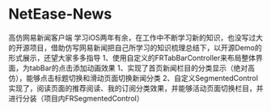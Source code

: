 # NetEase-News
高仿网易新闻客户端
学习iOS两年有余，在工作中不断学习新的知识，也没写过大的开源项目，借助仿写网易新闻把自己所学习的知识梳理总结下，以开源Demo的形式展示，还望大家多多指导
1、使用自定义的FRTabBarController来布局整体界面，为tabBar的点击添加动画效果
1、实现了首页新闻栏目的分类显示（绝对高仿），能够点击标题切换和滑动页面切换新闻分类
2、自定义SegmentedControl实现了，阅读页面的推荐阅读、我的订阅分类效果，并能够活动页面切换栏目，并进行分装（项目内FRSegmentedControl）

